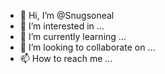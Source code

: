 - 👋 Hi, I’m @Snugsoneal
- 👀 I’m interested in ...
- 🌱 I’m currently learning ...
- 💞️ I’m looking to collaborate on ...
- 📫 How to reach me ...

<!---
Snugsoneal/Snugsoneal is a ✨ special ✨ repository because its `README.md` (this file) appears on your GitHub profile.
You can click the Preview link to take a look at your changes.
--->
